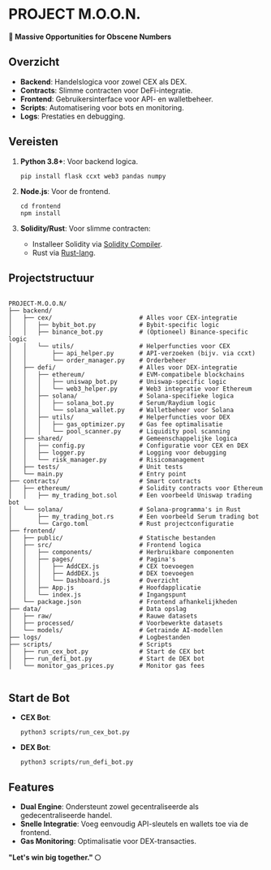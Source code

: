 # PROJECT M.O.O.N.

**🚀 Massive Opportunities for Obscene Numbers**

## Overzicht

*   **Backend**: Handelslogica voor zowel CEX als DEX.
*   **Contracts**: Slimme contracten voor DeFi-integratie.
*   **Frontend**: Gebruikersinterface voor API- en walletbeheer.
*   **Scripts**: Automatisering voor bots en monitoring.
*   **Logs**: Prestaties en debugging.

## Vereisten

1.  **Python 3.8+**: Voor backend logica.
    
    ```
    pip install flask ccxt web3 pandas numpy
    ```
    
2.  **Node.js**: Voor de frontend.
    
    ```
    cd frontend
    npm install
    ```
    
3.  **Solidity/Rust**: Voor slimme contracten:
    *   Installeer Solidity via [Solidity Compiler](https://soliditylang.org/).
    *   Rust via [Rust-lang](https://www.rust-lang.org/).

## Projectstructuur

```

PROJECT-M.O.O.N/
├── backend/
│   ├── cex/                        # Alles voor CEX-integratie
│   │   ├── bybit_bot.py            # Bybit-specific logic
│   │   ├── binance_bot.py          # (Optioneel) Binance-specific logic
│   │   └── utils/                  # Helperfuncties voor CEX
│   │       ├── api_helper.py       # API-verzoeken (bijv. via ccxt)
│   │       └── order_manager.py    # Orderbeheer
│   ├── defi/                       # Alles voor DEX-integratie
│   │   ├── ethereum/               # EVM-compatibele blockchains
│   │   │   ├── uniswap_bot.py      # Uniswap-specific logic
│   │   │   └── web3_helper.py      # Web3 integratie voor Ethereum
│   │   ├── solana/                 # Solana-specifieke logica
│   │   │   ├── solana_bot.py       # Serum/Raydium logic
│   │   │   └── solana_wallet.py    # Walletbeheer voor Solana
│   │   ├── utils/                  # Helperfuncties voor DEX
│   │   │   ├── gas_optimizer.py    # Gas fee optimalisatie
│   │   │   └── pool_scanner.py     # Liquidity pool scanning
│   ├── shared/                     # Gemeenschappelijke logica
│   │   ├── config.py               # Configuratie voor CEX en DEX
│   │   ├── logger.py               # Logging voor debugging
│   │   └── risk_manager.py         # Risicomanagement
│   ├── tests/                      # Unit tests
│   └── main.py                     # Entry point
├── contracts/                      # Smart contracts
│   ├── ethereum/                   # Solidity contracts voor Ethereum
│   │   ├── my_trading_bot.sol      # Een voorbeeld Uniswap trading bot
│   └── solana/                     # Solana-programma's in Rust
│       ├── my_trading_bot.rs       # Een voorbeeld Serum trading bot
│       └── Cargo.toml              # Rust projectconfiguratie
├── frontend/
│   ├── public/                     # Statische bestanden
│   ├── src/                        # Frontend logica
│   │   ├── components/             # Herbruikbare componenten
│   │   ├── pages/                  # Pagina's
│   │   │   ├── AddCEX.js           # CEX toevoegen
│   │   │   ├── AddDEX.js           # DEX toevoegen
│   │   │   └── Dashboard.js        # Overzicht
│   │   ├── App.js                  # Hoofdapplicatie
│   │   └── index.js                # Ingangspunt
│   └── package.json                # Frontend afhankelijkheden
├── data/                           # Data opslag
│   ├── raw/                        # Rauwe datasets
│   ├── processed/                  # Voorbewerkte datasets
│   └── models/                     # Getrainde AI-modellen
├── logs/                           # Logbestanden
├── scripts/                        # Scripts
│   ├── run_cex_bot.py              # Start de CEX bot
│   ├── run_defi_bot.py             # Start de DEX bot
│   └── monitor_gas_prices.py       # Monitor gas fees
    
```

## Start de Bot

*   **CEX Bot**:
    
    ```
    python3 scripts/run_cex_bot.py
    ```
    
*   **DEX Bot**:
    
    ```
    python3 scripts/run_defi_bot.py
    ```
    

## Features

*   **Dual Engine**: Ondersteunt zowel gecentraliseerde als gedecentraliseerde handel.
*   **Snelle Integratie**: Voeg eenvoudig API-sleutels en wallets toe via de frontend.
*   **Gas Monitoring**: Optimalisatie voor DEX-transacties.

**"Let's win big together." 🌕**
